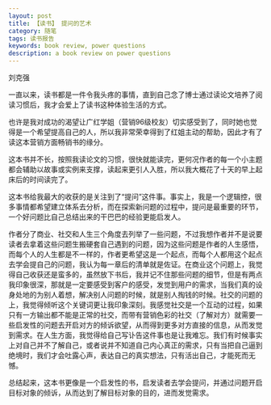 ```yaml
---
layout: post
title: 【读书】 提问的艺术
category: 随笔
tags: 读书报告
keywords: book review, power questions
description: a book review on power questions
---
```


刘克强

一直以来，读书都是一件令我头疼的事情，直到自己念了博士通过读论文培养了阅读习惯后，我才会爱上了读书这种体验生活的方式。

也许是我对成功的渴望让广红学姐（营销96级校友）切实感受到了，同时她也觉得是一个希望提高自己的人，所以我非常荣幸得到了红姐主动的帮助，因此才有了读这本营销方面畅销书的缘分。

这本书并不长，按照我读论文的习惯，很快就能读完，更何况作者的每一个小主题都会辅助以故事或实例来支撑，读起来更引人入胜，所以我大概花了十天的早上起床后的时间读完了。

这本书给我最大的收获的是关注到了“提问”这件事。事实上，我是一个逻辑控，很多事情都希望建立体系去分析，而在探索新问题的过程中，提问是最重要的环节，一个好问题比自己总结出来的干巴巴的经验更能启发人。

作者分了商业、社交和人生三个角度去列举了一些问题，不过我想作者并不是说要读者去拿着这些问题生搬硬套自己遇到的问题，因为这些问题是作者的人生感悟，而每个人的人生都是不一样的，作者更希望这是一个起点，而每个人都用这个起点去学会提自己的问题，我认为每一章后的清单就是佐证。在商业这个问题上，我觉得自己收获还是蛮多的，虽然放下书后，我并记不住那些问题的细节，但是有两点我印象很深，那就是一定要感受到客户的感受，发觉到用户的需求，当我们真的设身处地的为别人着想，解决别人问题的时候，就是别人掏钱的时候。社交的问题的上，我觉得倾听这个关键词更让我印象深刻。我感觉社交是一个互动的过程，如果只有一方输出都不能是正常的社交，而带有营销色彩的社交（了解对方）就需要一些启发性的问题去开启对方的倾诉欲望，从而得到更多对方直接的信息，从而发觉到需求。在人生方面，我觉得给自己写讣告这件事也是让我难忘。我们有时候事实上对自己并不了解自己，或者说并不知道自己内心真正的需求，只有当把自己逼到绝境时，我们才会吐露心声，表达自己的真实想法，只有活出自己，才能死而无憾。

总结起来，这本书更像是一个启发性的书，启发读者去学会提问，并通过问题开启目标对象的倾诉，从而达到了解目标对象的目的，进而发觉需求。
